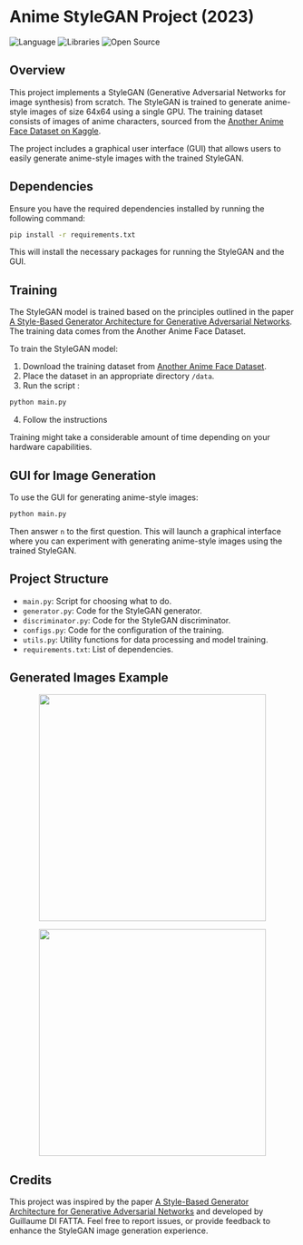 # Anime StyleGAN Project (2023)

![Language](https://img.shields.io/badge/Language-Python-f2cb1b)
![Libraries](https://img.shields.io/badge/Libraries-Pytorch_Labml_TKinter-blue)
![Open Source](https://badges.frapsoft.com/os/v2/open-source.svg?v=103)

## Overview

This project implements a StyleGAN (Generative Adversarial Networks for image synthesis) from scratch. The StyleGAN is trained to generate anime-style images of size 64x64 using a single GPU. The training dataset consists of images of anime characters, sourced from the [Another Anime Face Dataset on Kaggle](https://www.kaggle.com/datasets/scribbless/another-anime-face-dataset/).

The project includes a graphical user interface (GUI) that allows users to easily generate anime-style images with the trained StyleGAN.

## Dependencies

Ensure you have the required dependencies installed by running the following command:

``` bash
pip install -r requirements.txt
```

This will install the necessary packages for running the StyleGAN and the GUI.

## Training

The StyleGAN model is trained based on the principles outlined in the paper [A Style-Based Generator Architecture for Generative Adversarial Networks](https://arxiv.org/pdf/1812.04948.pdf). The training data comes from the Another Anime Face Dataset.

To train the StyleGAN model:

1. Download the training dataset from [Another Anime Face Dataset](https://www.kaggle.com/datasets/scribbless/another-anime-face-dataset/).
2. Place the dataset in an appropriate directory `/data`.
3. Run the script :

```bash
python main.py
```

4. Follow the instructions

Training might take a considerable amount of time depending on your hardware capabilities.

## GUI for Image Generation

To use the GUI for generating anime-style images:

```bash
python main.py
```
Then answer `n` to the first question.
This will launch a graphical interface where you can experiment with generating anime-style images using the trained StyleGAN.

## Project Structure

- `main.py`: Script for choosing what to do.
- `generator.py`: Code for the StyleGAN generator.
- `discriminator.py`: Code for the StyleGAN discriminator.
- `configs.py`: Code for the configuration of the training.
- `utils.py`: Utility functions for data processing and model training.
- `requirements.txt`: List of dependencies.

## Generated Images Example

<p align="center">
	<img src="ressources/img/game.JPG" width="400">
</p>

<p align="center">
	<img src="ressources/img/move.PNG" width="400">
</p>

## Credits

This project was inspired by the paper [A Style-Based Generator Architecture for Generative Adversarial Networks](https://arxiv.org/pdf/1812.04948.pdf) and developed by Guillaume DI FATTA. Feel free to report issues, or provide feedback to enhance the StyleGAN image generation experience.
